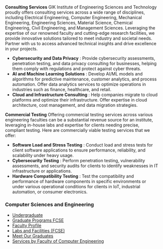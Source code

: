 **Consulting Services**
GIK Institute of Engineering Sciences and Technology proudly offers consulting services across a wide range of disciplines, including Electrical Engineering, Computer Engineering, Mechanical Engineering, Engineering Sciences, Material Science, Chemical Engineering, Civil Engineering, and Management Sciences. Leveraging the expertise of our renowned faculty and cutting-edge research facilities, we provide innovative solutions tailored to meet industry and societal needs. Partner with us to access advanced technical insights and drive excellence in your projects.
  * **Cybersecurity and Data Privacy** : Provide cybersecurity assessments, penetration testing, and data privacy consulting for businesses, helping them comply with regulations and protect against cyber threats.
  * **AI and Machine Learning Solutions** : Develop AI/ML models and algorithms for predictive maintenance, customer analytics, and process automation. Offer data analytics services to optimize operations in industries such as finance, healthcare, and retail.
  * **Cloud and Infrastructure Consulting** : Help companies migrate to cloud platforms and optimize their infrastructure. Offer expertise in cloud architecture, cost management, and data migration strategies.


**Commercial Testing**
Offering commercial testing services across various engineering faculties can be a substantial revenue source for an institute, leveraging in-house labs and expertise for clients needing precise, compliant testing. Here are commercially viable testing services that we offer:
  * **Software Load and Stress Testing** : Conduct load and stress tests for client software applications to ensure performance, reliability, and scalability under heavy usage.
  * **Cybersecurity Testing** : Perform penetration testing, vulnerability assessments, and security audits for clients to identify weaknesses in IT infrastructure or applications.
  * **Hardware Compatibility Testing** : Test the compatibility and performance of hardware components in specific environments or under various operational conditions for clients in IoT, industrial automation, or consumer electronics.


###  Computer Sciences and Engineering
  * [Undergraduate](https://giki.edu.pk/fcse/fcs-undergraduate/)
  * [Graduate Programs FCSE](https://giki.edu.pk/fcse/fcs-graduate/)
  * [Faculty Profile](https://giki.edu.pk/fcse/faculty-profiles/)
  * [Labs and Facilities (FCSE)](https://giki.edu.pk/fcse/fcs-labs-and-facilities/)
  * [Meet Our Graduates](https://giki.edu.pk/fcse/meet-our-graduates/)
  * [Services by Faculty of Computer Engineering](https://giki.edu.pk/services-by-faculty-of-computer-engineering/)


